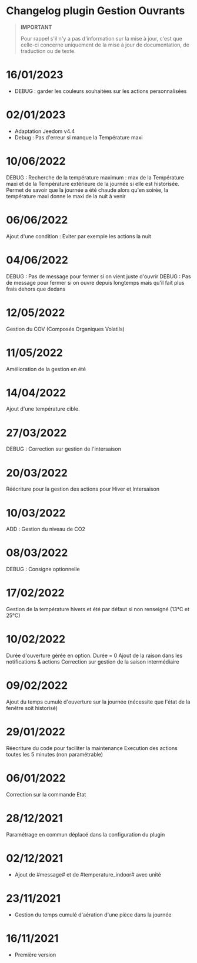 # Changelog plugin Gestion Ouvrants

>**IMPORTANT**
>
>Pour rappel s'il n'y a pas d'information sur la mise à jour, c'est que celle-ci concerne uniquement de la mise à jour de documentation, de traduction ou de texte.

# 16/01/2023

- DEBUG : garder les couleurs souhaitées sur les actions personnalisées

# 02/01/2023

- Adaptation Jeedom v4.4
- Debug : Pas d'erreur si manque la Température maxi

# 10/06/2022

DEBUG : Recherche de la température maximum : max de la Température maxi et de la Température extérieure de la journée si elle est historisée. Permet de savoir que la journée a été chaude alors qu'en soirée, la température maxi donne le maxi de la nuit à venir

# 06/06/2022

Ajout d'une condition : Eviter par exemple les actions la nuit

# 04/06/2022

DEBUG : Pas de message pour fermer si on vient juste d'ouvrir
DEBUG : Pas de message pour fermer si on ouvre depuis longtemps mais qu'il fait plus frais dehors que dedans

# 12/05/2022

Gestion du COV (Composés Organiques Volatils)

# 11/05/2022

Amélioration de la gestion en été

# 14/04/2022

Ajout d'une température cible.

# 27/03/2022

DEBUG : Correction sur gestion de l'intersaison

# 20/03/2022

Réécriture pour la gestion des actions pour Hiver et Intersaison

# 10/03/2022

ADD : Gestion du niveau de CO2

# 08/03/2022

DEBUG : Consigne optionnelle

# 17/02/2022

Gestion de la température hivers et été par défaut si non renseigné (13°C et 25°C)

# 10/02/2022

Durée d'ouverture gérée en option. Durée = 0
Ajout de la raison dans les notifications & actions
Correction sur gestion de la saison intermédiaire

# 09/02/2022

Ajout du temps cumulé d'ouverture sur la journée (nécessite que l'état de la fenêtre soit historisé)

# 29/01/2022

Réecriture du code pour faciliter la maintenance
Execution des actions toutes les 5 minutes (non paramétrable)

# 06/01/2022

Correction sur la commande Etat

# 28/12/2021

Paramétrage en commun déplacé dans la configuration du plugin

# 02/12/2021

- Ajout de #message#  et de #temperature_indoor# avec unité

# 23/11/2021

- Gestion du temps cumulé d'aération d'une pièce dans la journée

# 16/11/2021

- Première version
